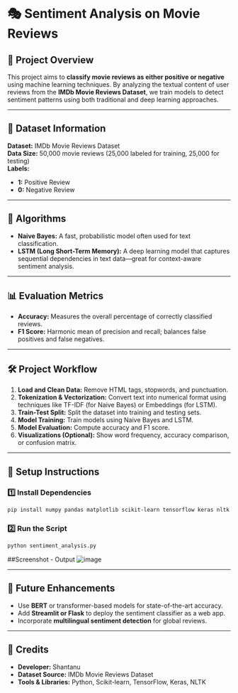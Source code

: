 # 🎭 Sentiment Analysis on Movie Reviews  

## 📌 Project Overview  

This project aims to **classify movie reviews as either positive or negative** using machine learning techniques. By analyzing the textual content of user reviews from the **IMDb Movie Reviews Dataset**, we train models to detect sentiment patterns using both traditional and deep learning approaches.  

---

## 📂 Dataset Information  

**Dataset:** IMDb Movie Reviews Dataset  
**Data Size:** 50,000 movie reviews (25,000 labeled for training, 25,000 for testing)  
**Labels:**  
- **1:** Positive Review  
- **0:** Negative Review  

---

## 🧠 Algorithms  

- **Naive Bayes:** A fast, probabilistic model often used for text classification.  
- **LSTM (Long Short-Term Memory):** A deep learning model that captures sequential dependencies in text data—great for context-aware sentiment analysis.  

---

## 📊 Evaluation Metrics  

- **Accuracy:** Measures the overall percentage of correctly classified reviews.  
- **F1 Score:** Harmonic mean of precision and recall; balances false positives and false negatives.  

---

## 🛠️ Project Workflow  

1. **Load and Clean Data:** Remove HTML tags, stopwords, and punctuation.  
2. **Tokenization & Vectorization:** Convert text into numerical format using techniques like TF-IDF (for Naive Bayes) or Embeddings (for LSTM).  
3. **Train-Test Split:** Split the dataset into training and testing sets.  
4. **Model Training:** Train models using Naive Bayes and LSTM.  
5. **Model Evaluation:** Compute accuracy and F1 score.  
6. **Visualizations (Optional):** Show word frequency, accuracy comparison, or confusion matrix.  

---

## 🔧 Setup Instructions  

### 1️⃣ Install Dependencies  
```bash
pip install numpy pandas matplotlib scikit-learn tensorflow keras nltk
```

### 2️⃣ Run the Script  
```bash
python sentiment_analysis.py
```
##Screenshot - Output
![image](https://github.com/user-attachments/assets/c20c92d5-fe94-4bb5-a9ea-51c838580c73)


---

## 🚀 Future Enhancements  

- Use **BERT** or transformer-based models for state-of-the-art accuracy.  
- Add **Streamlit or Flask** to deploy the sentiment classifier as a web app.  
- Incorporate **multilingual sentiment detection** for global reviews.  

---

## 🙌 Credits  

- **Developer:** Shantanu 
- **Dataset Source:** IMDb Movie Reviews Dataset  
- **Tools & Libraries:** Python, Scikit-learn, TensorFlow, Keras, NLTK  
